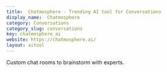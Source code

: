 ```yaml
---
title:  Chatmosphere - Trending AI tool for Conversations
display_name:  Chatmosphere
category: Conversations
category_slug: conversations
key: chatmosphere_ai
website: https://chatmosphere.ai/
layout: aitool
---
```


Custom chat rooms to brainstorm with experts.
